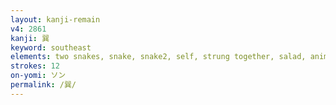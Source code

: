 ```yaml
---
layout: kanji-remain
v4: 2861
kanji: 巽
keyword: southeast
elements: two snakes, snake, snake2, self, strung together, salad, animal legs, eight
strokes: 12
on-yomi: ソン
permalink: /巽/
---
```






